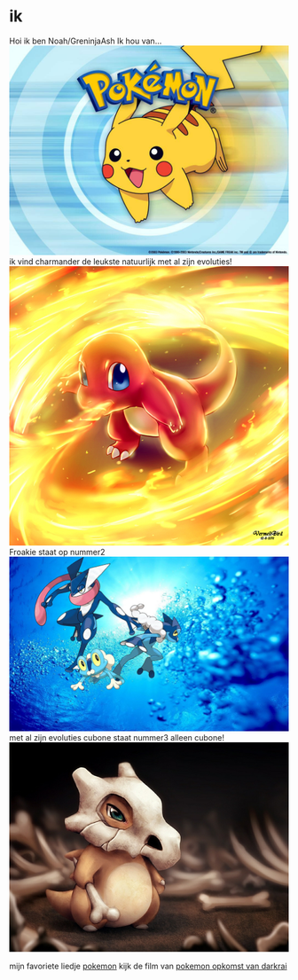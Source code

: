 # ik

Hoi ik ben Noah/GreninjaAsh
Ik hou van...
![pokemon](char.jpeg)
ik vind charmander de leukste natuurlijk met al zijn evoluties!
![pokie](frokie.jpeg)
Froakie staat op nummer2
![pok](froakie.jpeg)
met al zijn evoluties
cubone staat nummer3 alleen cubone!
![po](cu.jpeg)


mijn favoriete liedje [pokemon](https://www.youtube.com/watch?v=CQuObfTx6Cg)
kijk de film van [pokemon opkomst van darkrai](https://www.youtube.com/watch?v=ne26-P4byXI)














































































































































































































































































































































































































































































































































































































































































































































































































































































































































































































































































































































































































































































































































































































































































































































































































































































































































































































































































































































































































































































